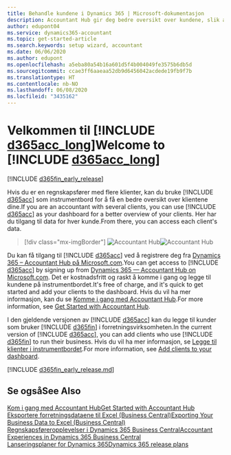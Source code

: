 ```yaml
---
title: Behandle kundene i Dynamics 365 | Microsoft-dokumentasjon
description: Accountant Hub gir deg bedre oversikt over kundene, slik at du kan bytte enkelt fra kunde til kunde.
author: edupont04
ms.service: dynamics365-accountant
ms.topic: get-started-article
ms.search.keywords: setup wizard, accountant
ms.date: 06/06/2020
ms.author: edupont
ms.openlocfilehash: a5eba80a54b16a601d5f4b004049fe3575b6db5d
ms.sourcegitcommit: ccae3ff6aaeaa52db9d6456042acdede19fb9f7b
ms.translationtype: HT
ms.contentlocale: nb-NO
ms.lasthandoff: 06/08/2020
ms.locfileid: "3435162"
---
```

# <a name="welcome-to-d365acc_long"></a><span data-ttu-id="bb925-103">Velkommen til [!INCLUDE [d365acc_long](includes/d365acc_long_md.md)]</span><span class="sxs-lookup"><span data-stu-id="bb925-103">Welcome to [!INCLUDE [d365acc_long](includes/d365acc_long_md.md)]</span></span>

[!INCLUDE [d365fin_early_release](includes/d365fin_early_release.md.md)]

<span data-ttu-id="bb925-104">Hvis du er en regnskapsfører med flere klienter, kan du bruke [!INCLUDE [d365acc](includes/d365acc_md.md)] som instrumentbord for å få en bedre oversikt over klientene dine.</span><span class="sxs-lookup"><span data-stu-id="bb925-104">If you are an accountant with several clients, you can use [!INCLUDE [d365acc](includes/d365acc_md.md)] as your dashboard for a better overview of your clients.</span></span> <span data-ttu-id="bb925-105">Her har du tilgang til data for hver kunde.</span><span class="sxs-lookup"><span data-stu-id="bb925-105">From there, you can access each client's data.</span></span>  

> [!div class="mx-imgBorder"]
> <span data-ttu-id="bb925-106">![Accountant Hub](./media/accountant-get-started/accountant-dashboard.png)</span><span class="sxs-lookup"><span data-stu-id="bb925-106">![Accountant Hub](./media/accountant-get-started/accountant-dashboard.png)</span></span>

<span data-ttu-id="bb925-107">Du kan få tilgang til [!INCLUDE [d365acc](includes/d365acc_md.md)] ved å registrere deg fra [Dynamics 365 – Accountant Hub på Microsoft.com](https://www.microsoft.com/dynamics365/financial-insights-for-accountants).</span><span class="sxs-lookup"><span data-stu-id="bb925-107">You can get access to [!INCLUDE [d365acc](includes/d365acc_md.md)] by signing up from [Dynamics 365 — Accountant Hub on Microsoft.com](https://www.microsoft.com/dynamics365/financial-insights-for-accountants).</span></span> <span data-ttu-id="bb925-108">Det er kostnadsfritt og raskt å komme i gang og legge til kundene på instrumentbordet.</span><span class="sxs-lookup"><span data-stu-id="bb925-108">It's free of charge, and it's quick to get started and add your clients to the dashboard.</span></span> <span data-ttu-id="bb925-109">Hvis du vil ha mer informasjon, kan du se [Komme i gang med Accountant Hub](get-started.md).</span><span class="sxs-lookup"><span data-stu-id="bb925-109">For more information, see [Get Started with Accountant Hub](get-started.md).</span></span>  

<span data-ttu-id="bb925-110">I den gjeldende versjonen av [!INCLUDE [d365acc](includes/d365acc_md.md)] kan du legge til kunder som bruker [!INCLUDE [d365fin](includes/d365fin_long_md.md)] i forretningsvirksomheten.</span><span class="sxs-lookup"><span data-stu-id="bb925-110">In the current version of [!INCLUDE [d365acc](includes/d365acc_md.md)], you can add clients who use [!INCLUDE [d365fin](includes/d365fin_long_md.md)] to run their business.</span></span> <span data-ttu-id="bb925-111">Hvis du vil ha mer informasjon, se [Legge til klienter i instrumentbordet](add-client.md).</span><span class="sxs-lookup"><span data-stu-id="bb925-111">For more information, see [Add clients to your dashboard](add-client.md).</span></span>  

[!INCLUDE [d365fin_early_release.md](includes/d365fin_early_release.md.md)]

## <a name="see-also"></a><span data-ttu-id="bb925-112">Se også</span><span class="sxs-lookup"><span data-stu-id="bb925-112">See Also</span></span>

[<span data-ttu-id="bb925-113">Kom i gang med Accountant Hub</span><span class="sxs-lookup"><span data-stu-id="bb925-113">Get Started with Accountant Hub</span></span>](get-started.md)  
[<span data-ttu-id="bb925-114">Eksportere forretningsdataene til Excel (Business Central)</span><span class="sxs-lookup"><span data-stu-id="bb925-114">Exporting Your Business Data to Excel (Business Central)</span></span>](/dynamics365/business-central/about-export-data)  
[<span data-ttu-id="bb925-115">Regnskapsføreropplevelser i Dynamics 365 Business Central</span><span class="sxs-lookup"><span data-stu-id="bb925-115">Accountant Experiences in Dynamics 365 Business Central</span></span>](/dynamics365/business-central/finance-accounting)  
[<span data-ttu-id="bb925-116">Lanseringsplaner for Dynamics 365</span><span class="sxs-lookup"><span data-stu-id="bb925-116">Dynamics 365 release plans</span></span>](/dynamics365/release-plans/)  
